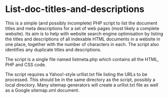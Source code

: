 # List-doc-titles-and-descriptions

This is a simple (and possibly incomplete) PHP script to list the document titles and meta descriptions for a set of web pages (most likely a complete website). Its aim is to help with website search engine optimisation by listing the titles and descriptions of all indexable HTML documents in a website in one place, together with the number of characters in each. The script also identifies any duplicate titles and descriptions.

The script is a single file named listmeta.php which contains all the HTML, PHP and CSS code.

The script requires a Yahoo!-style urllist.txt file listing the URLs to be processed. This should be in the same directory as the script, possibly a local directory. Many sitemap generators will create a urllist.txt file as well as a Google sitemap.xml document.
